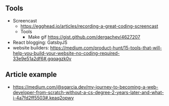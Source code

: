 ## Tools
- Screencast
  - https://egghead.io/articles/recording-a-great-coding-screencast
  - Tools
    - Make gif https://gist.github.com/dergachev/4627207
- React blogging: GatsbyJS  
- website builders: https://medium.com/product-hunt/15-tools-that-will-help-you-build-your-website-no-coding-required-33e9e51a2df6#.gqqagzk0v

## Article example
- https://medium.com/@sgarcia.dev/my-journey-to-becoming-a-web-developer-from-scratch-without-a-cs-degree-2-years-later-and-what-i-4a7fd2ff5503#.keaq2opwy
